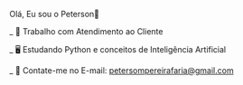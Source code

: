 Olá, Eu sou o Peterson👋

_ 👔 Trabalho com Atendimento ao Cliente

_ 🖥️ Estudando Python e conceitos de Inteligência Artificial

_ 📮 Contate-me no E-mail: petersompereirafaria@gmail.com
